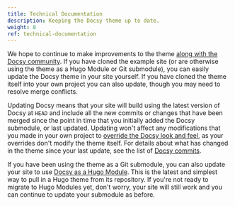 ```yaml
---
title: Technical Documentation
description: Keeping the Docsy theme up to date.
weight: 8
ref: technical-documentation
---
```


We hope to continue to make improvements to the theme
[along with the Docsy community](/docs/contribution-guidelines/). If you have
cloned the example site (or are otherwise using the theme as a Hugo Module or
Git submodule), you can easily update the Docsy theme in your site yourself. If
you have cloned the theme itself into your own project you can also update,
though you may need to resolve merge conflicts.

Updating Docsy means that your site will build using the latest version of Docsy
at `HEAD` and include all the new commits or changes that have been merged since
the point in time that you initially added the Docsy submodule, or last updated.
Updating won't affect any modifications that you made in your own project to
[override the Docsy look and feel](/docs/adding-content/lookandfeel/), as your
overrides don't modify the theme itself. For details about what has changed in
the theme since your last update, see the list of
[Docsy commits](https://github.com/google/docsy/commits/main).

If you have been using the theme as a Git submodule, you can also update your
site to use [Docsy as a Hugo Module](/docs/get-started/docsy-as-module/). This
is the latest and simplest way to pull in a Hugo theme from its repository. If
you're not ready to migrate to Hugo Modules yet, don't worry, your site will
still work and you can continue to update your submodule as before.

